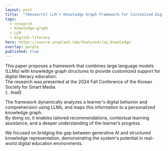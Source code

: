```yaml
---
layout: post
title:  "[Research] LLM + Knowledge Graph Framework for Customized Digital Literacy"
tags:
  - research
  - knowledge-graph
  - LLM
  - digital-literacy
hero: https://source.unsplash.com/featured/?ai,knowledge
overlay: purple
published: true
---
```


This paper proposes a framework that combines large language models (LLMs) with knowledge graph structures to provide customized support for digital literacy education.  
The research was presented at the 2024 Fall Conference of the Korean Society for Smart Media.  
{: .lead}

<!--break-->

The framework dynamically analyzes a learner's digital behavior and comprehension using LLMs, and maps this information to a personalized knowledge graph.  
By doing so, it enables tailored recommendations, contextual learning assistance, and a deeper understanding of the learner’s progress.

We focused on bridging the gap between generative AI and structured knowledge representation, demonstrating the system's potential in real-world digital education environments.
